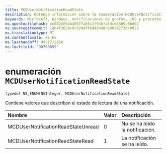 ```yaml
---
title: MCDUserNotificationReadState
description: Obtenga información sobre la enumeración MCDUserNotificationReadState. Esta enumeración contiene valores que describen el estado de lectura de una notificación.
keywords: Microsoft, Windows, notificaciones de grafos, iOS y procedimientos de iPhone
ms.openlocfilehash: ce082e85b446977a85c2f93bfafdcd6889c06d92
ms.sourcegitcommit: 14b4f362bc0c924dff6493490c80624273d49d23
ms.translationtype: MT
ms.contentlocale: es-ES
ms.lasthandoff: 09/17/2020
ms.locfileid: "90760859"
---
```

# <a name="enum-mcdusernotificationreadstate"></a>enumeración `MCDUserNotificationReadState`

```
typedef NS_ENUM(NSInteger, MCDUserNotificationReadState)
```

Contiene valores que describen el estado de lectura de una notificación.

|Nombre | Valor | Descripción |
|:-- |:-- |:-- |
|   MCDUserNotificationReadStateUnread |0| No se ha leído la notificación. |
|   MCDUserNotificationReadStateRead | 1| La notificación se ha leído.|